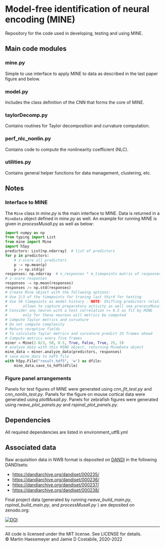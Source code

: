 # Model-free identification of neural encoding (MINE)

Repository for the code used in developing, testing and using MINE.


## Main code modules
### mine.py
Simple to use interface to apply MINE to data as described in the last paper figure
and below.
### model.py
Includes the class definition of the CNN that forms the core of MINE.
### taylorDecomp.py
Contains routines for Taylor decomposition and curvature computation.
### perf_nlc_nonlin.py
Contains code to compute the nonlinearity coefficient (NLC).
### utilities.py
Contains general helper functions for data management, clustering, etc.

## Notes

### Interface to MINE
The ```Mine``` class in _mine.py_ is the main interface to MINE.
Data is returned in a ```MineData``` object defined in _mine.py_ as well.
An example for running MINE is given in _processMusall.py_ as well as below:

```python
import numpy as np
from typing import List
from mine import Mine
import h5py
predictors: List[np.ndarray]  # list of predictors
for p in predictors:
    # z-score all predictors
    p -= np.mean(p)
    p /= np.std(p)
responses: np.ndarray  # n_responses * m_timepoints matrix of responses to fit
# z-score responses
responses -= np.mean(responses)
responses /= np.std(responses)
# Create Mine object with the following options:
# Use 2/3 of the timepoints for traning last third for testing
# Use 50 timepoints as model history - NOTE: Shifting predictors relative to responses
#       allows to capture preparatory activity as well see processMusall.py
# Consider any neuron with a test correlation >= 0.5 as fit by MINE
#       only for these neurons will metrics be computed
# Compute Taylor metrics and curvature
# Do not compute complexity
# Return receptive fields
# To calculate Taylor metrics and curvature predict 25 frames ahead
# Compute metrics every five frames
miner = Mine(2.0/3, 50, 0.5, True, False, True, 25, 5)
# analyze data with this MINE object, returning MineData object
mine_data = miner.analyze_data(predictors, responses)
# save mine_data to hdf5 file
with h5py.File("result.hdf5", 'w') as dfile:
    mine_data.save_to_hdf5(dfile)
```

### Figure panel arrangements
Panels for test figures of MINE were generated using _cnn_fit_test.py_ and
_cnn_nonlin_test.py_. Panels for the figure on mouse cortical data were generated
using _plotMusall.py_. Panels for zebrafish figures were generated using
_rwave_plot_panels.py_ and _rspinal_plot_panels.py_.

## Dependencies
All required dependencies are listed in environment_utf8.yml

## Associated data
Raw acquisition data in NWB format is deposited on [DANDI](https://dandiarchive.org) in the following DANDIsets:
- <https://dandiarchive.org/dandiset/000235/>
- <https://dandiarchive.org/dandiset/000236/>
- <https://dandiarchive.org/dandiset/000237/>
- <https://dandiarchive.org/dandiset/000238/>

Final project data (generated by running _rwave_build_main.py_, _rspinal_build_main.py_, and _processMusall.py_
) are deposited on zenodo.org:

[![DOI](https://zenodo.org/badge/DOI/10.5281/zenodo.7017100.svg)](https://doi.org/10.5281/zenodo.7017100)

---
All code is licensed under the MIT license. See LICENSE for details.  
&copy; Martin Haesemeyer and Jamie D Costabile, 2020-2022